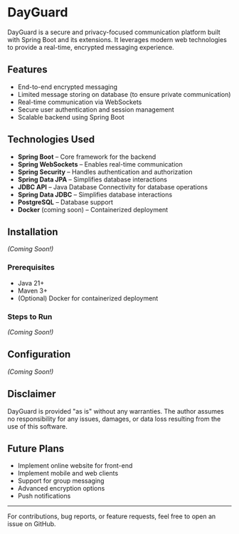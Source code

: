 # DayGuard

DayGuard is a secure and privacy-focused communication platform built with Spring Boot and its extensions. It leverages modern web technologies to provide a real-time, encrypted messaging experience.

## Features
- End-to-end encrypted messaging
- Limited message storing on database (to ensure private communication)
- Real-time communication via WebSockets
- Secure user authentication and session management
- Scalable backend using Spring Boot

## Technologies Used
- **Spring Boot** – Core framework for the backend
- **Spring WebSockets** – Enables real-time communication
- **Spring Security** – Handles authentication and authorization
- **Spring Data JPA** – Simplifies database interactions
- **JDBC API** – Java Database Connectivity for database operations
- **Spring Data JDBC** – Simplifies database interactions
- **PostgreSQL** – Database support
- **Docker** (coming soon) – Containerized deployment

## Installation
*(Coming Soon!)*

### Prerequisites
- Java 21+
- Maven 3+
- (Optional) Docker for containerized deployment

### Steps to Run
*(Coming Soon!)*

## Configuration
*(Coming Soon!)*

## Disclaimer
DayGuard is provided "as is" without any warranties. The author assumes no responsibility for any issues, damages, or data loss resulting from the use of this software.

## Future Plans
- Implement online website for front-end
- Implement mobile and web clients
- Support for group messaging
- Advanced encryption options
- Push notifications

---
For contributions, bug reports, or feature requests, feel free to open an issue on GitHub.
